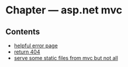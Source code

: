 ﻿
# Chapter &mdash; asp.net mvc
## Contents
 
* [helpful error page](helpful_error_page.md)
* [return 404](return_404.md)
* [serve some static files from mvc but not all](serve_some_static_files_from_mvc_but_not_all.md)
